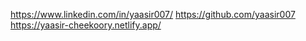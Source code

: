 https://www.linkedin.com/in/yaasir007/
https://github.com/yaasir007
https://yaasir-cheekoory.netlify.app/
